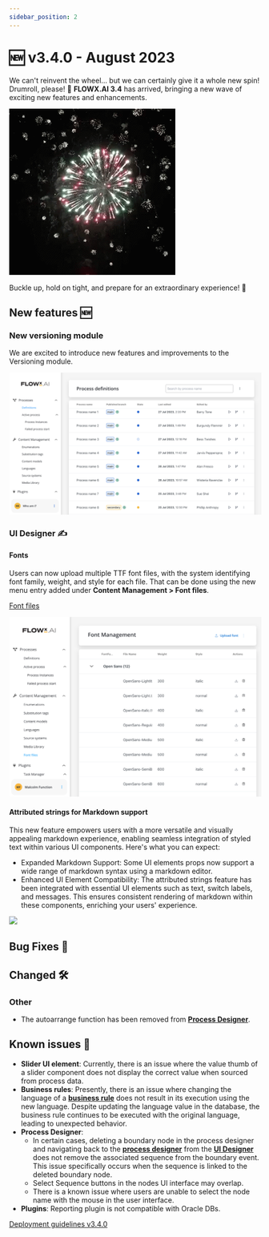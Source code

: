 ```yaml
---
sidebar_position: 2
---
```


# 🆕 v3.4.0 - August 2023

We can't reinvent the wheel... but we can certainly give it a whole new spin! Drumroll, please! 🥁 **FLOWX.AI 3.4** has arrived, bringing a new wave of exciting new features and enhancements.

![](../img/fireworks-explosions.gif#center)


Buckle up, hold on tight, and prepare for an extraordinary experience! 🚀

## **New features** 🆕

### New versioning module

We are excited to introduce new features and improvements to the Versioning module.

![](../../docs/platform-deep-dive/img/versioning.png)


### UI Designer ✍️

#### Fonts

Users can now upload multiple TTF font files, with the system identifying font family, weight, and style for each file. That can be done using the new menu entry added under **Content Management > Font files**.


[Font files](../../docs/platform-deep-dive/core-components/core-extensions/content-management/font-files)

![](../img/fonts.png)

#### Attributed strings for Markdown support


This new feature empowers users with a more versatile and visually appealing markdown experience, enabling seamless integration of styled text within various UI components. Here's what you can expect:

* Expanded Markdown Support: Some UI elements props now support a wide range of markdown syntax using a markdown editor.
* Enhanced UI Element Compatibility: The attributed strings feature has been integrated with essential UI elements such as text, switch labels, and messages. This ensures consistent rendering of markdown within these components, enriching your users' experience.


![](../img/attributed_strings.gif)


## **Bug Fixes** 🔧



## **Changed** 🛠️


### Other

* The autoarrange function has been removed from [**Process Designer**](../../docs/terms/flowx-process-designer).

## **Known issues** 🙁

* **Slider UI element**: Currently, there is an issue where the value thumb of a slider component does not display the correct value when sourced from process data.
* **Business rules**: Presently, there is an issue where changing the language of a [**business rule**](../../docs/terms/business-rules) does not result in its execution using the new language. Despite updating the language value in the database, the business rule continues to be executed with the original language, leading to unexpected behavior.
* **Process Designer**: 
    * In certain cases, deleting a boundary node in the process designer and navigating back to the [**process designer**](../../docs/terms/flowx-process-designer) from the [**UI Designer**](../../docs/terms/flowx-ai-ui-designer) does not remove the associated sequence from the boundary event. This issue specifically occurs when the sequence is linked to the deleted boundary node.
    * Select Sequence buttons in the nodes UI interface may overlap.
    * There is a known issue where users are unable to select the node name with the mouse in the user interface.
* **Plugins**: Reporting plugin is not compatible with Oracle DBs.

[Deployment guidelines v3.4.0](./deployment-guidelines-v3.4.0.md)





